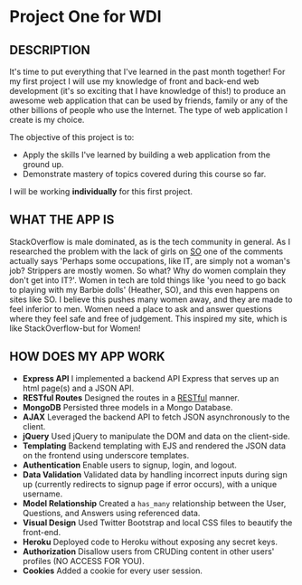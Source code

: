 # Project One for WDI

## DESCRIPTION

It's time to put everything that I've learned in the past month together! For my first project I will use my knowledge of front and back-end web development (it's so exciting that I have knowledge of this!) to produce an awesome web application that can be used by friends, family or any of the other billions of people who use the Internet. The type of web application I create is my choice.

The objective of this project is to:

* Apply the skills I've learned by building a web application from the ground up.
* Demonstrate mastery of topics covered during this course so far.

I will be working **individually** for this first project.

## WHAT THE APP IS

StackOverflow is male dominated, as is the tech community in general. As I researched the problem with the lack of girls on [SO](http://meta.stackexchange.com/questions/30411/what-can-stack-overflow-do-to-persuade-female-programmers-to-participate-more) one of the comments actually says 'Perhaps some occupations, like IT, are simply not a woman's job? Strippers are mostly women. So what? Why do women complain they don't get into IT?'. Women in tech are told things like 'you need to go back to playing with my Barbie dolls' (Heather, SO), and this even happens on sites like SO. I believe this pushes many women away, and they are made to feel inferior to men. Women need a place to ask and answer questions where they feel safe and free of judgement. This inspired my site, which is like StackOverflow-but for Women!

## HOW DOES MY APP WORK

* **Express API** I implemented a backend API Express that serves up an html page(s) and a JSON API.
* **RESTful Routes** Designed the routes in a [RESTful](http://restfulrouting.com/mappings/resources) manner.
* **MongoDB** Persisted three models in a Mongo Database.
* **AJAX** Leveraged the backend API to fetch JSON asynchronously to the client.
* **jQuery** Used jQuery to manipulate the DOM and data on the client-side.
* **Templating** Backend templating with EJS and rendered the JSON data on the frontend using underscore templates.
* **Authentication** Enable users to signup, login, and logout.
* **Data Validation** Validated data by handling incorrect inputs during sign up (currently redirects to signup page if error occurs), with a unique username.
* **Model Relationship** Created a `has_many` relationship between the User, Questions, and Answers using referenced data.
* **Visual Design** Used Twitter Bootstrap and local CSS files to beautify the front-end.
* **Heroku** Deployed code to Heroku without exposing any secret keys.
* **Authorization** Disallow users from CRUDing content in other users' profiles (NO ACCESS FOR YOU).
* **Cookies** Added a cookie for every user session.
